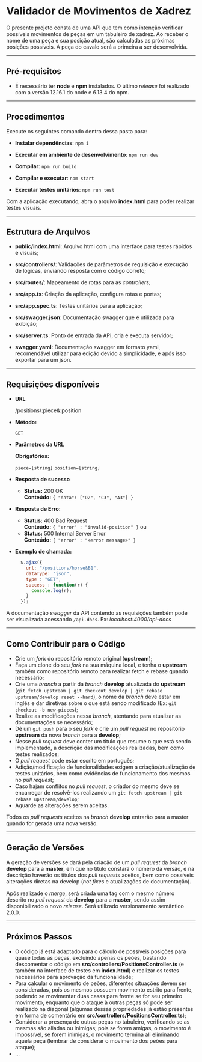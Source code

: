 # Validador de Movimentos de Xadrez

O presente projeto consta de uma API que tem como intenção verificar possíveis movimentos de peças em um tabuleiro de xadrez. Ao receber o nome de uma peça e sua posição atual, são calculadas as próximas posições possíveis. A peça do cavalo será a primeira a ser desenvolvida.

----

## Pré-requisitos

* É necessário ter **node** e **npm** instalados. O último *release* foi realizado com a versão 12.16.1 do node e 6.13.4 do npm.

----

## Procedimentos

Execute os seguintes comando dentro dessa pasta para:

* **Instalar dependências**: `npm i`

* **Executar em ambiente de desenvolvimento**: `npm run dev`

* **Compilar**: `npm run build`

* **Compilar e executar**: `npm start`

* **Executar testes unitários**: `npm run test`

Com a aplicação executando, abra o arquivo **index.html** para poder realizar testes visuais.

----

## Estrutura de Arquivos

* **public/index.html**: Arquivo html com uma interface para testes rápidos e visuais;

* **src/controllers/**: Validações de parâmetros de requisição e execução de lógicas, enviando resposta com o código correto;

* **src/routes/**: Mapeamento de rotas para as *controllers*;

* **src/app.ts**: Criação da aplicação, configura rotas e portas;

* **src/app.spec.ts**: Testes unitários para a aplicação;

* **src/swagger.json**: Documentação swagger que é utilizada para exibição;

* **src/server.ts**: Ponto de entrada da API, cria e executa servidor;

* **swagger.yaml**: Documentação swagger em formato yaml, recomendável utilizar para edição devido a simplicidade, e após isso exportar para um json.

----

## Requisições disponíveis

* **URL**

  /positions/:piece&:position

* **Método:**

  `GET`
  
*  **Parâmetros da URL**

   **Obrigatórios:**
 
   `piece=[string]`
   `position=[string]`

* **Resposta de sucesso**

  * **Status:** 200 OK <br />
    **Conteúdo:** `{ "data": ["D2", "C3", "A3"] }`

* **Resposta de Erro:**

  * **Status:** 400 Bad Request <br />
    **Conteúdo:** `{ "error" : "invalid-position" }`
  ou
  * **Status:** 500 Internal Server Error <br />
    **Conteúdo:** `{ "error" : "<error message>" }`

* **Exemplo de chamada:**

  ```javascript
    $.ajax({
      url: "/positions/horse&B1",
      dataType: "json",
      type : "GET",
      success : function(r) {
        console.log(r);
      }
    });
  ```

A documentação *swagger* da API contendo as requisições também pode ser visualizada acessando `/api-docs`. Ex: *localhost:4000/api-docs*

----

## Como Contribuir para o Código

- Crie um *fork* do repositório remoto original (**upstream**);
- Faça um clone do seu *fork* na sua máquina local, e tenha o **upstream** também como repositório remoto para realizar fetch e rebase quando necessário;
- Crie uma *branch* a partir da *branch* **develop** atualizada do **upstream** (`git fetch upstream | git checkout develop | git rebase upstream/develop reset --hard`), o nome da *branch* deve estar em inglês e dar diretivas sobre o que está sendo modificado (Ex: `git checkout -b new-pieces`);
- Realize as modificações nessa *branch*, atentando para atualizar as documentações se necessário;
- Dê um `git push` para o seu *fork* e crie um *pull request* no repositório **upstream** da nova *branch* para a **develop**;
- Nesse *pull request* deve conter um título que resume o que está sendo implementado, a descrição das modificações realizadas, bem como testes realizados;
- O *pull request* pode estar escrito em português;
- Adição/modificação de funcionalidades exigem a criação/atualização de testes unitários, bem como evidências de funcionamento dos mesmos no *pull request*;
- Caso hajam conflitos no *pull request*, o criador do mesmo deve se encarregar de resolvê-los realizando um `git fetch upstream | git rebase upstream/develop`;
- Aguarde as alterações serem aceitas.

Todos os *pull requests* aceitos na *branch* **develop** entrarão para a master quando for gerada uma nova versão.

----

## Geração de Versões

A geração de versões se dará pela criação de um *pull request* da *branch* **develop** para a **master**, em que no título constará o número da versão, e na descrição haverão os títulos dos *pull requests* aceitos, bem como possíveis alterações diretas na develop (*hot fixes* e atualizações de documentação).

Após realizade o *merge*, será criada uma tag com o mesmo número descrito no *pull request* da **develop** para a **master**, sendo assim disponibilizado o novo *release*. Será utilizado versionamento semântico 2.0.0.

----

## Próximos Passos

- O código já está adaptado para o cálculo de possíveis posições para quase todas as peças, excluindo apenas os peões, bastando descomentar o código em **src/controllers/PositionsController.ts** (e também na interface de testes em **index.html**) e realizar os testes necessários para aprovação da funcionalidade;
- Para calcular o movimento de peões, diferentes situações devem ser consideradas, pois os mesmos possuem movimento estrito para frente, podendo se movimentar duas casas para frente se for seu primeiro movimento, enquanto que o ataque à outras peças só pode ser realizado na diagonal (algumas dessas propriedades já estão presentes em forma de comentário em **src/controllers/PositionsController.ts**);
- Considerar a presença de outras peças no tabuleiro, verificando se as mesmas são aliadas ou inimigas; pois se forem amigas, o movimento é impossível, se forem inimigas, o movimento termina ali eliminando aquela peça (lembrar de considerar o movimento dos peões para ataque);
- ...